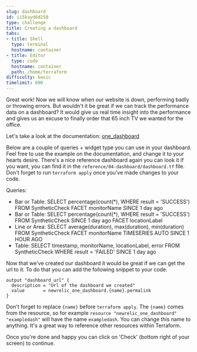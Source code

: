 ```yaml
---
slug: dashboard
id: ii5kayd6d250
type: challenge
title: Creating a dashboard
tabs:
- title: Shell
  type: terminal
  hostname: container
- title: Editor
  type: code
  hostname: container
  path: /home/terraform
difficulty: basic
timelimit: 600
---
```


Great work! Now we will know when our website is down, performing badly or throwing errors. But wouldn't it be great if we can track the performance data on a dashboard? It would give us real time insight into the performance and gives us an excuse to finally order that 65 inch TV we wanted for the office.

Let's take a look at the documentation: [one_dashboard](https://registry.terraform.io/providers/newrelic/newrelic/latest/docs/resources/one_dashboard)

Below are a couple of queries + widget type you can use in your dashboard. Feel free to use the example on the documentation, and change it to your hearts desire. There's a nice reference dashboard again you can look it if you want, you can find it in the `reference/04-dashboard/dashboard.tf` file. Don't forget to run `terraform apply` once you've made changes to your code.

Queries:
- Bar or Table: SELECT percentage(count(*), WHERE result = 'SUCCESS') FROM SyntheticCheck FACET monitorName SINCE 1 day ago
- Bar or Table: SELECT percentage(count(*), WHERE result = 'SUCCESS') FROM SyntheticCheck SINCE 1 day ago FACET locationLabel
- Line or Area: SELECT average(duration), max(duration), min(duration) FROM SyntheticCheck FACET monitorName TIMESERIES AUTO SINCE 1 HOUR AGO
- Table: SELECT timestamp, monitorName, locationLabel, error FROM SyntheticCheck WHERE result = 'FAILED' SINCE 1 day ago

Now that we've created our dashboard it would be great if we can get the url to it. To do that you can add the following snippet to your code.

```
output "dashboard_url" {
  description = "Url of the dashboard we created"
  value       = newrelic_one_dashboard.{name}.permalink
}
```

Don't forget to replace `{name}` before `terraform apply`. The `{name}` comes from the resource, so for example `resource "newrelic_one_dashboard" "exampledash"` will have the name `exampledash`. You can change this name to anything. It's a great way to reference other resources within Terraform.

Once you're done and happy you can click on 'Check' (bottom right of your screen) to continue.
